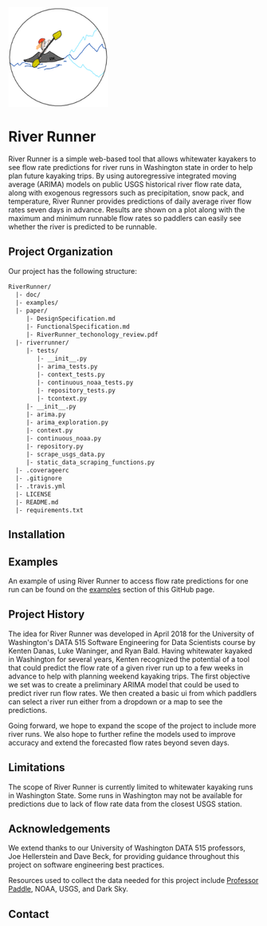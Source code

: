 <img src=https://github.com/kentdanas/RiverRunner/raw/master/doc/logo.png  width="200" height="200" />

# River Runner
River Runner is a simple web-based tool that allows whitewater kayakers to see flow rate predictions for river runs in Washington state in order to help plan future kayaking trips. By using autoregressive integrated moving average (ARIMA) models on public USGS historical river flow rate data, along with exogenous regressors such as precipitation, snow pack, and temperature, River Runner provides predictions of daily average river flow rates seven days in advance. Results are shown on a plot along with the maximum and minimum runnable flow rates so paddlers can easily see whether the river is predicted to be runnable.

## Project Organization
Our project has the following structure:
```
RiverRunner/
  |- doc/
  |- examples/
  |- paper/
     |- DesignSpecification.md
     |- FunctionalSpecification.md
     |- RiverRunner_techonology_review.pdf
  |- riverrunner/
     |- tests/
        |- __init__.py
        |- arima_tests.py
        |- context_tests.py
        |- continuous_noaa_tests.py
        |- repository_tests.py
        |- tcontext.py
     |- __init__.py
     |- arima.py
     |- arima_exploration.py
     |- context.py
     |- continuous_noaa.py
     |- repository.py
     |- scrape_usgs_data.py
     |- static_data_scraping_functions.py
  |- .coverageerc
  |- .gitignore
  |- .travis.yml
  |- LICENSE
  |- README.md
  |- requirements.txt
```
## Installation

## Examples
An example of using River Runner to access flow rate predictions for one run can be found on the [examples](https://github.com/kentdanas/RiverRunner/tree/master/examples) section of this GitHub page.

## Project History
The idea for River Runner was developed in April 2018 for the University of Washington's DATA 515 Software Engineering for Data Scientists course by Kenten Danas, Luke Waninger, and Ryan Bald. Having whitewater kayaked in Washington for several years, Kenten recognized the potential of a tool that could predict the flow rate of a given river run up to a few weeks in advance to help with planning weekend kayaking trips. The first objective we set was to create a preliminary ARIMA model that could be used to predict river run flow rates. We then created a basic ui from which paddlers can select a river run either from a dropdown or a map to see the predictions.

Going forward, we hope to expand the scope of the project to include more river runs. We also hope to further refine the models used to improve accuracy and extend the forecasted flow rates beyond seven days.  

## Limitations
The scope of River Runner is currently limited to whitewater kayaking runs in Washington State. Some runs in Washington may not be available for predictions due to lack of flow rate data from the closest USGS station.  

## Acknowledgements
We extend thanks to our University of Washington DATA 515 professors, Joe Hellerstein and Dave Beck, for providing guidance throughout this project on software engineering best practices.

Resources used to collect the data needed for this project include [Professor Paddle](http://www.professorpaddle.com/rivers/riverlist.asp), NOAA, USGS, and Dark Sky.

## Contact


